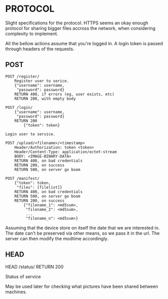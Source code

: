 # PROTOCOL

Slight specifications for the protocol. HTTPS seems an okay enough
protocol for sharing bigger files accross the network, when
considering complexity to implement.

All the bellow actions assume that you're logged in. A login token is
passed through headers of the requests.

## POST

```nocode
POST /register/
    Register user to serice.
    {"username": username,
     "password": password}
    RETURN 400, if errors (eg, user exists, etc)
    RETURN 200, with empty body

POST /login/
    {"username": username,
     "password": password}
    RETURN 200
        {"token": token}

Login user to service.

POST /upload/<filename>/<timestamp>
    Header/Authorization: token <token>
    Header/Content-Type: application/octet-stream
    BODY: <IMAGE-BINARY-DATA>
    RETURN 400, on bad credentials
    RETURN 200, on success
    RETURN 500, on server go boom

POST /manifest/
    {"token": token,
     "files": [filelist]}
    RETURN 400, on bad credentials
    RETURN 500, on server go boom
    RETURN 200, on success
        {"filename_1": <md5sum>,
         "filename_2": <md5sum>,
         ...
         "filename_n": <md5sum>}
```

Assuming that the device store on itself the date that we are
interested in. The date can't be preserved via other means, so we pass
it in the url. The server can then modify the modtime accordingly.

## HEAD

HEAD /status/
    RETURN 200

Status of service

May be used later for checking what pictures have been shared between
machines.
